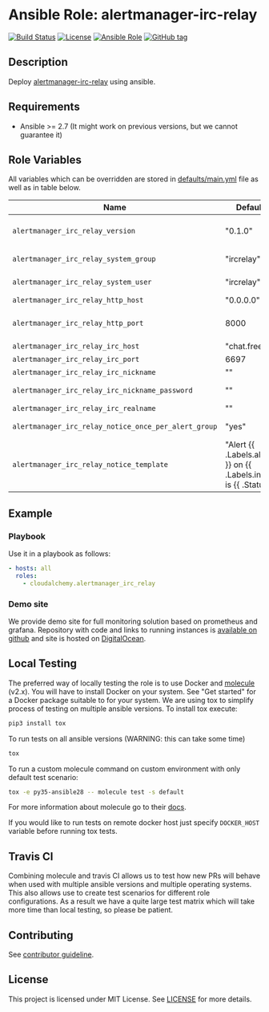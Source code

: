 # Ansible Role: alertmanager-irc-relay

[![Build Status](https://travis-ci.com/cloudalchemy/ansible-alertmanager-irc-relay.svg?branch=master)](https://travis-ci.com/cloudalchemy/ansible-alertmanager-irc-relay)
[![License](https://img.shields.io/badge/license-MIT%20License-brightgreen.svg)](https://opensource.org/licenses/MIT)
[![Ansible Role](https://img.shields.io/badge/ansible%20role-cloudalchemy.alertmanager_irc_relay-blue.svg)](https://galaxy.ansible.com/cloudalchemy/alertmanager_irc_relay/)
[![GitHub tag](https://img.shields.io/github/tag/cloudalchemy/ansible-alertmanager-irc-relay.svg)](https://github.com/cloudalchemy/ansible-alertmanager-irc-relay/tags)

## Description

Deploy [alertmanager-irc-relay](https://github.com/gouthamve/alertmanager-irc-relay) using ansible.

## Requirements

- Ansible >= 2.7 (It might work on previous versions, but we cannot guarantee it)

## Role Variables

All variables which can be overridden are stored in [defaults/main.yml](defaults/main.yml) file as well as in table below.

| Name           | Default Value | Description                        |
| -------------- | ------------- | -----------------------------------|
| `alertmanager_irc_relay_version` | "0.1.0" | The version to download (from https://github.com/gouthamve/alertmanager-irc-relay/releases) |
| `alertmanager_irc_relay_system_group` | "ircrelay" | System group used to run alertmanager-irc-relay |
| `alertmanager_irc_relay_system_user` | "ircrelay" | System user used to run alertmanager-irc-relay |
| `alertmanager_irc_relay_http_host` | "0.0.0.0" | The ip/interface to listen on. |
| `alertmanager_irc_relay_http_port` | 8000 | The port to listen on. Note that the post and host combination has to be specified while configuring Alertmanager. |
| `alertmanager_irc_relay_irc_host` | "chat.freenode.net" | The IRC host to connect to. |
| `alertmanager_irc_relay_irc_port` | 6697 | The IRC port to connect to. |
| `alertmanager_irc_relay_irc_nickname` | "" | The IRC nickname to connect with. |
| `alertmanager_irc_relay_irc_nickname_password` | "" | The password if the nick requires a password. |
| `alertmanager_irc_relay_irc_realname` | "" | The realname to connect with. |
| `alertmanager_irc_relay_notice_once_per_alert_group` | "yes" | Send only one notice when webhook data is received. |
| `alertmanager_irc_relay_notice_template` | "Alert {{ .Labels.alertname }} on {{ .Labels.instance }} is {{ .Status }}" | The formatting is based on golang's text/template. |

## Example

### Playbook

Use it in a playbook as follows:
```yaml
- hosts: all
  roles:
    - cloudalchemy.alertmanager_irc_relay
```

### Demo site

We provide demo site for full monitoring solution based on prometheus and grafana. Repository with code and links to running instances is [available on github](https://github.com/cloudalchemy/demo-site) and site is hosted on [DigitalOcean](https://digitalocean.com).

## Local Testing

The preferred way of locally testing the role is to use Docker and [molecule](https://github.com/metacloud/molecule) (v2.x). You will have to install Docker on your system. See "Get started" for a Docker package suitable to for your system.
We are using tox to simplify process of testing on multiple ansible versions. To install tox execute:
```sh
pip3 install tox
```
To run tests on all ansible versions (WARNING: this can take some time)
```sh
tox
```
To run a custom molecule command on custom environment with only default test scenario:
```sh
tox -e py35-ansible28 -- molecule test -s default
```
For more information about molecule go to their [docs](http://molecule.readthedocs.io/en/latest/).

If you would like to run tests on remote docker host just specify `DOCKER_HOST` variable before running tox tests.

## Travis CI

Combining molecule and travis CI allows us to test how new PRs will behave when used with multiple ansible versions and multiple operating systems. This also allows use to create test scenarios for different role configurations. As a result we have a quite large test matrix which will take more time than local testing, so please be patient.

## Contributing

See [contributor guideline](CONTRIBUTING.md).

## License

This project is licensed under MIT License. See [LICENSE](/LICENSE) for more details.
